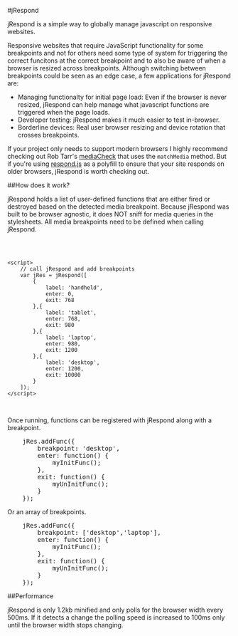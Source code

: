 #jRespond

jRespond is a simple way to globally manage javascript on responsive websites.

Responsive websites that require JavaScript functionality for some breakpoints and not for others need some type of system for triggering the correct funcitons at the correct breakpoint and to also be aware of when a browser is resized across breakpoints. Although switching between breakpoints could be seen as an edge case, a few applications for jRespond are:

* Managing functionalty for initial page load: Even if the browser is never resized, jRespond can help manage what javascript functions are triggered when the page loads.
* Developer testing: jRespond makes it much easier to test in-browser.
* Borderline devices: Real user browser resizing and device rotation that crosses breakpoints.

If your project only needs to support modern browsers I highly recommend checking out Rob Tarr's <a href="https://github.com/sparkbox/mediaCheck">mediaCheck</a> that uses the <code>matchMedia</code> method. But if you're using <a href="https://github.com/scottjehl/Respond">respond.js</a> as a polyfill to ensure that your site responds on older browsers, jRespond is worth checking out.

##How does it work?

jRespond holds a list of user-defined functions that are either fired or destroyed based on the detected media breakpoint. Because jRespond was built to be browser agnostic, it does NOT sniff for media queries in the stylesheets. All media breakpoints need to be defined when calling jRespond.

<pre>
	<script src="js/jRespond.js"></script>
	<script>
		// call jRespond and add breakpoints
		var jRes = jRespond([
			{
				label: 'handheld',
				enter: 0,
				exit: 768
			},{
				label: 'tablet',
				enter: 768,
				exit: 980
			},{
				label: 'laptop',
				enter: 980,
				exit: 1200
			},{
				label: 'desktop',
				enter: 1200,
				exit: 10000
			}
		]);
	</script>
</pre>

Once running, functions can be registered with jRespond along with a breakpoint.

<pre>
	jRes.addFunc({
		breakpoint: 'desktop',
		enter: function() {
			myInitFunc();
		},
		exit: function() {
			myUnInitFunc();
		}
	});
</pre>

Or an array of breakpoints.

<pre>
	jRes.addFunc({
		breakpoint: ['desktop','laptop'],
		enter: function() {
			myInitFunc();
		},
		exit: function() {
			myUnInitFunc();
		}
	});
</pre>

##Performance

jRespond is only 1.2kb minified and only polls for the browser width every 500ms. If it detects a change the polling speed is increased to 100ms only until the browser width stops changing.
